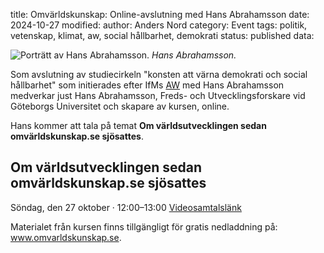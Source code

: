 title: Omvärldskunskap: Online-avslutning med Hans Abrahamsson
date: 2024-10-27
modified:
author: Anders Nord
category: Event
tags: politik, vetenskap, klimat, aw, social hållbarhet, demokrati
status: published
data:

<div class="post-image-left">
    <img alt="Porträtt av Hans Abrahamsson." src="data/hansabrahamsson.jpg" />
    <em>Hans Abrahamsson.</em>
</div>

Som avslutning av studiecirkeln "konsten att värna demokrati och social hållbarhet"
som initierades efter IfMs [AW](/posts/event-aw-2023-12-06) med Hans Abrahamsson
medverkar just Hans Abrahamsson, Freds- och Utvecklingsforskare vid Göteborgs Universitet
och skapare av kursen, online.

Hans kommer att tala på temat **Om världsutvecklingen sedan omvärldskunskap.se sjösattes**.

## Om världsutvecklingen sedan omvärldskunskap.se sjösattes

Söndag, den 27 oktober · 12:00–13:00
<a href="https://meet.google.com/evg-pahb-wiy" target="_blank">Videosamtalslänk</a>

Materialet från kursen finns tillgängligt för gratis nedladdning på:
<a href="https://www.omvarldskunskap.se" target="_blank">www.omvarldskunskap.se</a>.
